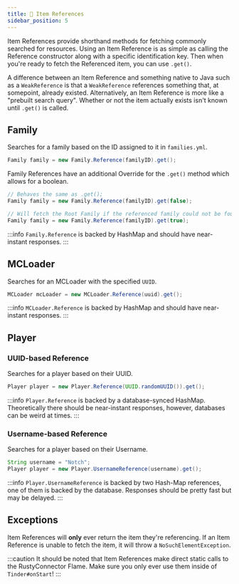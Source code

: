 ```yaml
---
title: 📲 Item References
sidebar_position: 5
---
```


Item References provide shorthand methods for fetching commonly searched for resources.
Using an Item Reference is as simple as calling the Reference constructor along with a specific identification key.
Then when you're ready to fetch the Referenced item, you can use `.get()`.

A difference between an Item Reference and something native to Java such as a `WeakReference` is that a `WeakReference` references something that, at somepoint, already existed.
Alternatively, an Item Reference is more like a "prebuilt search query". Whether or not the item actually exists isn't known until `.get()` is called.

## Family
Searches for a family based on the ID assigned to it in `families.yml`.

```java
Family family = new Family.Reference(familyID).get();
```

Family References have an additional Override for the `.get()` method which allows for a boolean.
```java
// Behaves the same as .get();
Family family = new Family.Reference(familyID).get(false);

// Will fetch the Root Family if the referenced family could not be found.
Family family = new Family.Reference(familyID).get(true);
```

:::info
`Family.Reference` is backed by HashMap and should have near-instant responses.
:::

## MCLoader
Searches for an MCLoader with the specified `UUID`.
```java
MCLoader mcLoader = new MCLoader.Reference(uuid).get();
```

:::info
`MCLoader.Reference` is backed by HashMap and should have near-instant responses.
:::

## Player
### UUID-based Reference
Searches for a player based on their UUID.
```java
Player player = new Player.Reference(UUID.randomUUID()).get();
```
:::info
`Player.Reference` is backed by a database-synced HashMap. Theoretically there should be near-instant responses, however, databases can be weird at times.
:::

### Username-based Reference
Searches for a player based on their Username.
```java
String username = "Notch";
Player player = new Player.UsernameReference(username).get();
```
:::info
`Player.UsernameReference` is backed by two Hash-Map references, one of them is backed by the database. Responses should be pretty fast but may be delayed.
:::

## Exceptions
Item References will __only__ ever return the item they're referencing.
If an Item Reference is unable to fetch the item, it will throw a `NoSuchElementException`.

:::caution
It should be noted that Item References make direct static calls to the RustyConnector Flame.
Make sure you only ever use them inside of `Tinder#onStart`!
:::